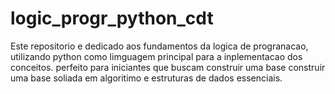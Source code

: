 # logic_progr_python_cdt
Este  repositorio e dedicado aos fundamentos da logica de progranacao, utilizando python como limguagem principal para a inplementacao dos conceitos. perfeito para iniciantes que buscam construir uma base construir uma base soliada em algoritimo e estruturas de dados essenciais.

